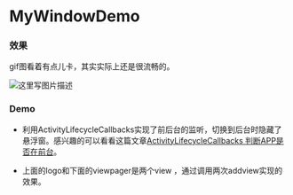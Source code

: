 # MyWindowDemo

### 效果
gif图看着有点儿卡，其实实际上还是很流畅的。

![这里写图片描述](http://img.blog.csdn.net/20171031105445221?watermark/2/text/aHR0cDovL2Jsb2cuY3Nkbi5uZXQveGlhb3poYW5nMTk5Mw==/font/5a6L5L2T/fontsize/400/fill/I0JBQkFCMA==/dissolve/70/gravity/SouthEast)


### Demo

 - 利用ActivityLifecycleCallbacks实现了前后台的监听，切换到后台时隐藏了悬浮窗。感兴趣的可以看看这篇文章[ActivityLifecycleCallbacks 判断APP是否在前台](http://blog.csdn.net/xiaozhang1993/article/details/78018974)。

 - 上面的logo和下面的viewpager是两个view ，通过调用两次addview实现的效果。 
